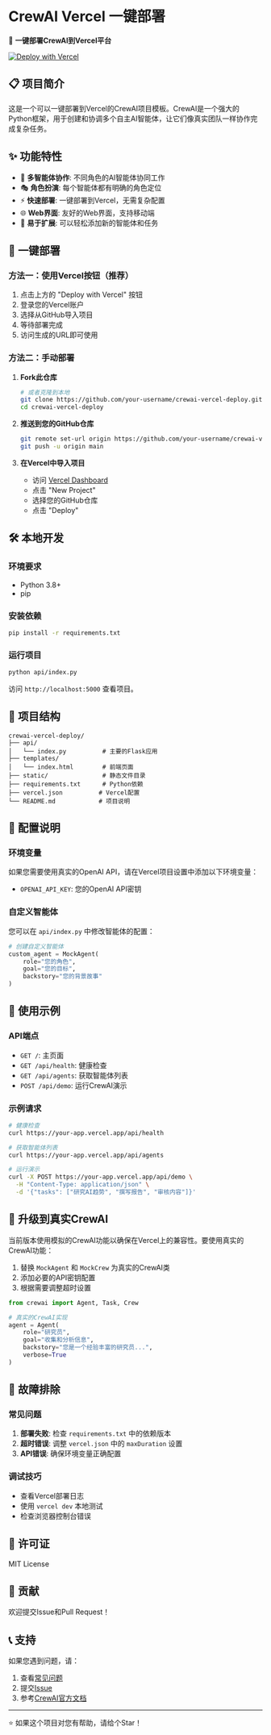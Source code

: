 # CrewAI Vercel 一键部署

🚀 **一键部署CrewAI到Vercel平台**

[![Deploy with Vercel](https://vercel.com/button)](https://vercel.com/new/clone?repository-url=https://github.com/your-username/crewai-vercel-deploy)

## 📋 项目简介

这是一个可以一键部署到Vercel的CrewAI项目模板。CrewAI是一个强大的Python框架，用于创建和协调多个自主AI智能体，让它们像真实团队一样协作完成复杂任务。

## ✨ 功能特性

- 🤖 **多智能体协作**: 不同角色的AI智能体协同工作
- 🎭 **角色扮演**: 每个智能体都有明确的角色定位
- ⚡ **快速部署**: 一键部署到Vercel，无需复杂配置
- 🌐 **Web界面**: 友好的Web界面，支持移动端
- 🔧 **易于扩展**: 可以轻松添加新的智能体和任务

## 🚀 一键部署

### 方法一：使用Vercel按钮（推荐）

1. 点击上方的 "Deploy with Vercel" 按钮
2. 登录您的Vercel账户
3. 选择从GitHub导入项目
4. 等待部署完成
5. 访问生成的URL即可使用

### 方法二：手动部署

1. **Fork此仓库**
   ```bash
   # 或者克隆到本地
   git clone https://github.com/your-username/crewai-vercel-deploy.git
   cd crewai-vercel-deploy
   ```

2. **推送到您的GitHub仓库**
   ```bash
   git remote set-url origin https://github.com/your-username/crewai-vercel-deploy.git
   git push -u origin main
   ```

3. **在Vercel中导入项目**
   - 访问 [Vercel Dashboard](https://vercel.com/dashboard)
   - 点击 "New Project"
   - 选择您的GitHub仓库
   - 点击 "Deploy"

## 🛠️ 本地开发

### 环境要求

- Python 3.8+
- pip

### 安装依赖

```bash
pip install -r requirements.txt
```

### 运行项目

```bash
python api/index.py
```

访问 `http://localhost:5000` 查看项目。

## 📁 项目结构

```
crewai-vercel-deploy/
├── api/
│   └── index.py          # 主要的Flask应用
├── templates/
│   └── index.html        # 前端页面
├── static/               # 静态文件目录
├── requirements.txt      # Python依赖
├── vercel.json          # Vercel配置
└── README.md            # 项目说明
```

## 🔧 配置说明

### 环境变量

如果您需要使用真实的OpenAI API，请在Vercel项目设置中添加以下环境变量：

- `OPENAI_API_KEY`: 您的OpenAI API密钥

### 自定义智能体

您可以在 `api/index.py` 中修改智能体的配置：

```python
# 创建自定义智能体
custom_agent = MockAgent(
    role="您的角色",
    goal="您的目标", 
    backstory="您的背景故事"
)
```

## 🎯 使用示例

### API端点

- `GET /`: 主页面
- `GET /api/health`: 健康检查
- `GET /api/agents`: 获取智能体列表
- `POST /api/demo`: 运行CrewAI演示

### 示例请求

```bash
# 健康检查
curl https://your-app.vercel.app/api/health

# 获取智能体列表
curl https://your-app.vercel.app/api/agents

# 运行演示
curl -X POST https://your-app.vercel.app/api/demo \
  -H "Content-Type: application/json" \
  -d '{"tasks": ["研究AI趋势", "撰写报告", "审核内容"]}'
```

## 🔄 升级到真实CrewAI

当前版本使用模拟的CrewAI功能以确保在Vercel上的兼容性。要使用真实的CrewAI功能：

1. 替换 `MockAgent` 和 `MockCrew` 为真实的CrewAI类
2. 添加必要的API密钥配置
3. 根据需要调整超时设置

```python
from crewai import Agent, Task, Crew

# 真实的CrewAI实现
agent = Agent(
    role="研究员",
    goal="收集和分析信息",
    backstory="您是一个经验丰富的研究员...",
    verbose=True
)
```

## 🐛 故障排除

### 常见问题

1. **部署失败**: 检查 `requirements.txt` 中的依赖版本
2. **超时错误**: 调整 `vercel.json` 中的 `maxDuration` 设置
3. **API错误**: 确保环境变量正确配置

### 调试技巧

- 查看Vercel部署日志
- 使用 `vercel dev` 本地测试
- 检查浏览器控制台错误

## 📄 许可证

MIT License

## 🤝 贡献

欢迎提交Issue和Pull Request！

## 📞 支持

如果您遇到问题，请：

1. 查看[常见问题](#故障排除)
2. 提交[Issue](https://github.com/your-username/crewai-vercel-deploy/issues)
3. 参考[CrewAI官方文档](https://docs.crewai.com/)

---

⭐ 如果这个项目对您有帮助，请给个Star！

